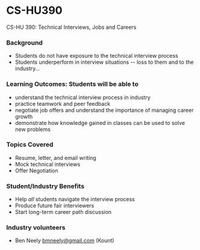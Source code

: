 # CS-HU390
CS-HU 390: Technical Interviews, Jobs and Careers

### Background
* Students do not have exposure to the technical interview process  
* Students underperform in interview situations -- loss to them and to the industry...  
### Learning Outcomes: Students will be able to
* understand the technical interview process in industry 
* practice teamwork and peer feedback  
* negotiate job offers and understand the importance of managing career growth  
* demonstrate how knowledge gained in classes can be used to solve new problems 
### Topics Covered
* Resume, letter, and email writing  
* Mock technical interviews    
* Offer Negotiation   
### Student/Industry Benefits
* Help _all_ students navigate the interview process 
* Produce future fair interviewers   
* Start long-term career path discussion 

### Industry volunteers
* Ben Neely bmneely@gmail.com (Kount)

